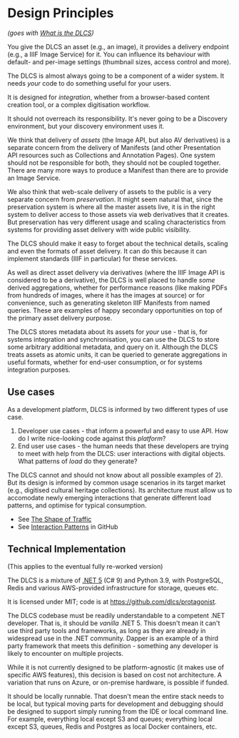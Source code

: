 # Design Principles

_(goes with [What is the DLCS](../what-is-dlcs-io.md))_

You give the DLCS an asset (e.g., an image), it provides a delivery endpoint (e.g., a IIIF Image Service) for it. You can influence its behaviour with default- and per-image settings (thumbnail sizes, access control and more).

The DLCS is almost always going to be a component of a wider system. It needs _your_ code to do something useful for your users.

It is designed for _integration_, whether from a browser-based content creation tool, or a complex digitisation workflow.

It should not overreach its responsibility. It's never going to be a Discovery environment, but your discovery environment uses it. 

We think that delivery of _assets_ (the Image API, but also AV derivatives) is a separate concern from the delivery of Manifests (and other Presentation API resources such as Collections and Annotation Pages). One system should not be responsible for both, they should not be coupled together. There are many more ways to produce a Manifest than there are to provide an Image Service. 

We also think that web-scale delivery of assets to the public is a very separate concern from _preservation_. It might seem natural that, since the preservation system is where all the master assets live, it is in the right system to deliver access to those assets via web derivatives that it creates. But preservation has very different usage and scaling characteristics from systems for providing asset delivery with wide public visibility. 

The DLCS should make it easy to forget about the technical details, scaling and even the formats of asset delivery. It can do this because it can implement standards (IIIF in particular) for these services. 

As well as direct asset delivery via derivatives (where the IIIF Image API is considered to be a derivative), the DLCS is well placed to handle _some_ derived aggregations, whether for performance reasons (like making PDFs from hundreds of images, where it has the images at source) or for convenience, such as generating skeleton IIIF Manifests from named queries. These are examples of happy secondary opportunities on top of the primary asset delivery purpose.

The DLCS stores metadata about its assets for _your_ use - that is, for systems integration and synchronisation, you can use the DLCS to store some arbitrary additional metadata, and query on it. Although the DLCS treats assets as atomic units, it can be queried to generate aggregations in useful formats, whether for end-user consumption, or for systems integration purposes.

## Use cases

As a development platform, DLCS is informed by two different types of use case.

1) Developer use cases - that inform a powerful and easy to use API. How do I write nice-looking code against this _platform_?
2) End user use cases - the human needs that these developers are trying to meet with help from the DLCS: user interactions with digital objects. What patterns of _load_ do they generate?

The DLCS cannot and should not know about all possible examples of 2). But its design is informed by common usage scenarios in its target market (e.g., digitised cultural heritage collections). Its architecture must allow us to accomodate newly emerging interactions that generate different load patterns, and optimise for typical consumption.

* See [The Shape of Traffic](006-appendix-shape-of-traffic.md)
* See [Interaction Patterns](https://github.com/dlcs/protagonist/issues?q=is%3Aissue+label%3A%22Interaction+Pattern%22) in GitHub

## Technical Implementation

(This applies to the eventual fully re-worked version)

The DLCS is a mixture of [.NET 5](https://dotnet.microsoft.com/) (C# 9) and Python 3.9, with PostgreSQL, Redis and various AWS-provided infrastructure for storage, queues etc.

It is licensed under MIT; code is at https://github.com/dlcs/protagonist.

The DLCS codebase must be readily understandable to a competent .NET developer. That is, it should be _vanilla_ .NET 5. This doesn't mean it can't use third party tools and frameworks, as long as they are already in widespread use in the .NET community. Dapper is an example of a third party framework that meets this definition - something any developer is likely to encounter on multiple projects.

While it is not currently designed to be platform-agnostic (it makes use of specific AWS features), this decision is based on cost not architecture. A variation that runs on Azure, or on-premise hardware, is possible if funded.

It should be locally runnable. That doesn't mean the entire stack needs to be local, but typical moving parts for development and debugging should be designed to support simply running from the IDE or local command line. For example, everything local except S3 and queues; everything local except S3, queues, Redis and Postgres as local Docker containers, etc.